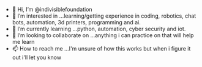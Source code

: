 - 👋 Hi, I’m @indivisiblefoundation
- 👀 I’m interested in ...learning/getting experience in coding, robotics, chat bots, automation, 3d printers, programming and ai.
- 🌱 I’m currently learning ...python, automation, cyber security and iot.
- 💞️ I’m looking to collaborate on ...anything i can practice on that will help me learn
- 📫 How to reach me ...I'm unsure of how this works but when i figure it out i'll let you know

<!---
indivisiblefoundation/indivisiblefoundation is a ✨ special ✨ repository because its `README.md` (this file) appears on your GitHub profile.
You can click the Preview link to take a look at your changes.
--->

